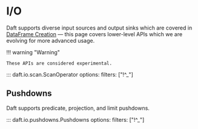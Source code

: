 # I/O

Daft supports diverse input sources and output sinks which are covered in [DataFrame Creation](dataframe_creation.md) —
this page covers lower-level APIs which we are evolving for more advanced usage.

!!! warning "Warning"

    These APIs are considered experimental.

::: daft.io.scan.ScanOperator
    options:
        filters: ["!^_"]

## Pushdowns

Daft supports predicate, projection, and limit pushdowns.

<!-- Learn more about [Pushdowns](../advanced/pushdowns.md) in the Daft User Guide. -->

::: daft.io.pushdowns.Pushdowns
    options:
        filters: ["!^_"]
